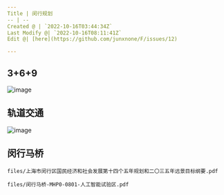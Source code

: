 ```yaml
---
Title | 闵行规划
-- | --
Created @ | `2022-10-16T03:44:34Z`
Last Modify @| `2022-10-16T08:11:41Z`
Edit @| [here](https://github.com/junxnone/F/issues/12)

---
```

##  3+6+9

![image](https://user-images.githubusercontent.com/2216970/196016884-c061810f-0619-4d06-93a8-754efb791fe4.png)


## 轨道交通

![image](https://user-images.githubusercontent.com/2216970/196025419-e066ec23-4dc4-462b-913c-d9239367d015.png)


## 闵行马桥


```pdf
files/上海市闵行区国民经济和社会发展第十四个五年规划和二〇三五年远景目标纲要.pdf
```

```pdf
files/闵行马桥-MHP0-0801-人工智能试验区.pdf
```
